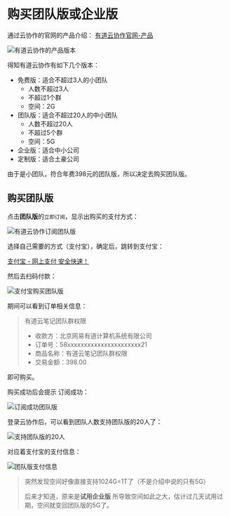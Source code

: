 # 购买团队版或企业版

通过云协作的官网的产品介绍：
[有道云协作官网-产品](http://co.youdao.com/product.html?from=group&pcOpenByCookie=1&vendor=group)

![有道云协作的产品版本](../assets/img/cooperation_versions.png)

得知有道云协作有如下几个版本：
* 免费版：适合不超过3人的小团队
  * 人数不超过3人
  * 不超过1个群
  * 空间：2G
* 团队版：适合不超过20人的中小团队
  * 人数不超过20人
  * 不超过5个群
  * 空间：5G
* 企业版：适合中小公司
* 定制版：适合土豪公司

由于是小团队，符合年费398元的团队版，所以决定去购买团队版。

## 购买**团队版**

点击**团队版**的`立即订阅`，显示出购买的支付方式：

![有道云协作订阅团队版](../assets/img/subscribe_version_team.png)

选择自己需要的方式（支付宝），确定后，跳转到支付宝：

[支付宝 - 网上支付 安全快速！](https://excashier.alipay.com/standard/auth.htm?payOrderId=c7540856ba774b1288b1484465de8f71.20)

然后去扫码付款：

![支付宝购买团队版](../assets/img/alipay_buy_youdao_team_version.png)

期间可以看到订单相关信息：

> 有道云笔记团队群权限
> * 收款方：北京网易有道计算机系统有限公司
> * 订单号：58xxxxxxxxxxxxxxxxxxxxxx21
> * 商品名称：有道云笔记团队群权限
> * 交易金额：398.00

即可购买。

购买成功后会提示 订阅成功：

![订阅成功团队版](../assets/img/youdao_team_version_order_successful.png)

登录云协作后，可以看到团队人数支持团队版的20人了：

![支持团队版的20人](../assets/img/team_version_20_person.png)

对应着支付宝的支付信息：

![团队版支付信息](../assets/img/team_version_alipay_info.png)

> 突然发现空间好像直接支持1024G=1T了（不是介绍中说的只有5G）
>
> 后来才知道，原来是**试用企业版** 所导致空间如此之大，估计过几天试用过期，空间就变回团队版的5G了。
